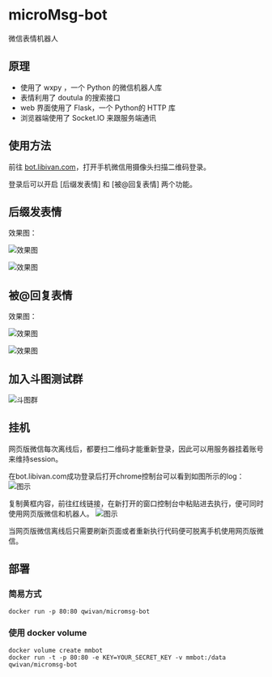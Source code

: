 # microMsg-bot
微信表情机器人

## 原理

- 使用了 wxpy ，一个 Python 的微信机器人库
- 表情利用了 doutula 的搜索接口
- web 界面使用了 Flask，一个 Python的 HTTP 库
- 浏览器端使用了 Socket.IO 来跟服务端通讯

## 使用方法
前往 [bot.libivan.com](http://bot.libivan.com)，打开手机微信用摄像头扫描二维码登录。

登录后可以开启 [后缀发表情] 和 [被@回复表情] 两个功能。

## 后缀发表情
效果图：

![效果图](https://user-images.githubusercontent.com/7613160/30479150-80c80826-9a46-11e7-8629-324d85469511.png)

![效果图](https://user-images.githubusercontent.com/7613160/30423776-7a3519de-9976-11e7-81c2-5512fb906994.png)

## 被@回复表情
效果图：

![效果图](https://user-images.githubusercontent.com/7613160/30422855-b83876c0-9973-11e7-8a95-aefa4a0669b0.png)

![效果图](https://user-images.githubusercontent.com/7613160/30422854-b8371384-9973-11e7-97d4-f9f6cdb29496.png)

## 加入斗图测试群
![斗图群](https://user-images.githubusercontent.com/7613160/30469695-12ceba80-9a24-11e7-88d6-474af136e49f.png)

## 挂机
网页版微信每次离线后，都要扫二维码才能重新登录，因此可以用服务器挂着账号来维持session。

在bot.libivan.com成功登录后打开chrome控制台可以看到如图所示的log：
![图示](https://user-images.githubusercontent.com/7613160/30424325-2a5e5b12-9978-11e7-8042-8e1f4298ab55.png)

复制黄框内容，前往红线链接，在新打开的窗口控制台中粘贴进去执行，便可同时使用网页版微信和机器人。
![图示](https://user-images.githubusercontent.com/7613160/30424548-da97d562-9978-11e7-9c65-48680a4cf9cd.png)

当网页版微信离线后只需要刷新页面或者重新执行代码便可脱离手机使用网页版微信。

## 部署

### 简易方式
```
docker run -p 80:80 qwivan/micromsg-bot
```

### 使用 docker volume
```
docker volume create mmbot
docker run -t -p 80:80 -e KEY=YOUR_SECRET_KEY -v mmbot:/data qwivan/micromsg-bot
```
